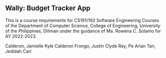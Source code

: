 ## Wally: Budget Tracker App

This is a course requirements for CS191/192 Software Engineering Courses of the Department of Computer Science, College of Engineering, University of the Philippines, Diliman under the guidance of Ma. Rowena C. Solamo for AY 2022-2023.

Calderon, Jamielle Kyle Calderon
Frongo, Justin Clyde
Rey, Pe Arian
Tan, Jedidah Carl
